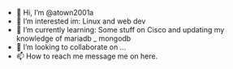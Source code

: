 - 👋 Hi, I’m @atown2001a
- 👀 I’m interested im: Linux and web dev
- 🌱 I’m currently learning: Some stuff on Cisco and updating my knowledge of mariadb _ mongodb
- 💞️ I’m looking to collaborate on ...
- 📫 How to reach me message me on here.

<!---
atown2001a/atown2001a is a ✨ special ✨ repository because its `README.md` (this file) appears on your GitHub profile.
You can click the Preview link to take a look at your changes.
--->
